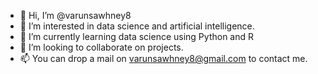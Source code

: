 - 👋 Hi, I’m @varunsawhney8
- 👀 I’m interested in data science and artificial intelligence.
- 🌱 I’m currently learning data science using Python and R 
- 💞️ I’m looking to collaborate on projects.
- 📫 You can drop a mail on varunsawhney8@gmail.com to contact me.

<!---
varunsawhney8/varunsawhney8 is a ✨ special ✨ repository because its `README.md` (this file) appears on your GitHub profile.
You can click the Preview link to take a look at your changes.
--->
